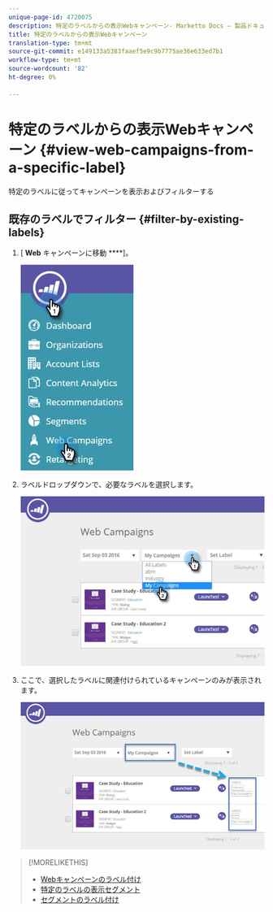 ```yaml
---
unique-page-id: 4720075
description: 特定のラベルからの表示Webキャンペーン- Marketto Docs — 製品ドキュメント
title: 特定のラベルからの表示Webキャンペーン
translation-type: tm+mt
source-git-commit: e149133a5383faaef5e9c9b7775ae36e633ed7b1
workflow-type: tm+mt
source-wordcount: '82'
ht-degree: 0%

---
```



# 特定のラベルからの表示Webキャンペーン {#view-web-campaigns-from-a-specific-label}

特定のラベルに従ってキャンペーンを表示およびフィルターする

## 既存のラベルでフィルター {#filter-by-existing-labels}

1. [ **Web** キャンペーンに移動 ****]。

   ![](assets/web-campaigns-hand-4.jpg)

1. ラベルドロップダウンで、必要なラベルを選択します。

   ![](assets/web-campaigns-my-campaigns-dropdown-1.jpg)

1. ここで、選択したラベルに関連付けられているキャンペーンのみが表示されます。

   ![](assets/web-campaigns-label-showing-1.jpg)

>[!MORELIKETHIS]
>
>* [Webキャンペーンのラベル付け](label-your-web-campaigns.md)
>* [特定のラベルの表示セグメント](../../../product-docs/web-personalization/using-web-segments/view-segments-from-a-specific-label.md)
>* [セグメントのラベル付け](../../../product-docs/web-personalization/using-web-segments/label-your-segment.md)

>



